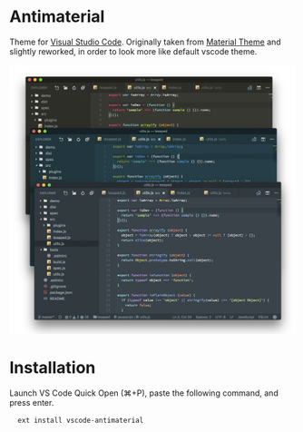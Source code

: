 # Antimaterial

Theme for [Visual Studio Code](http://code.visualstudio.com). Originally taken from [Material Theme](https://github.com/equinusocio/vsc-material-theme) and slightly reworked, in order to look more like default vscode theme.

![All variants](https://raw.githubusercontent.com/tatyshev/vscode-antimaterial/master/images/all.jpg)

# Installation
Launch VS Code Quick Open (⌘+P), paste the following command, and press enter.
```
  ext install vscode-antimaterial
```
